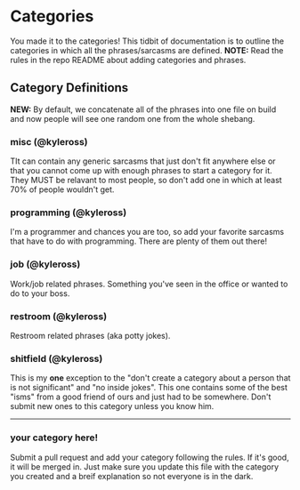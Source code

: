 # Categories
You made it to the categories! This tidbit of documentation is to outline the categories in which all the phrases/sarcasms are defined. **NOTE:** Read the rules in the repo README about adding categories and phrases.

## Category Definitions
**NEW:** By default, we concatenate all of the phrases into one file on build and now people will see one random one from the whole shebang.

### misc (@kyleross)
TIt can contain any generic sarcasms that just don't fit anywhere else or that you cannot come up with enough phrases to start a category for it. They MUST be relavant to most people, so don't add one in which at least 70% of people wouldn't get.

### programming (@kyleross)
I'm a programmer and chances you are too, so add your favorite sarcasms that have to do with programming. There are plenty of them out there!

### job (@kyleross)
Work/job related phrases. Something you've seen in the office or wanted to do to your boss.

### restroom (@kyleross)
Restroom related phrases (aka potty jokes).

### shitfield (@kyleross)
This is my **one** exception to the "don't create a category about a person that is not significant" and "no inside jokes". This one contains some of the best "isms" from a good friend of ours and just had to be somewhere. Don't submit new ones to this category unless you know him.

---

### your category here!
Submit a pull request and add your category following the rules. If it's good, it will be merged in. Just make sure you update this file with the category you created and a breif explanation so not everyone is in the dark.
